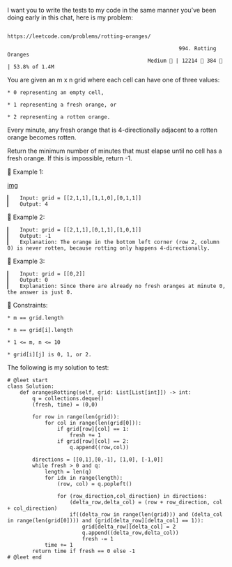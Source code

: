 I want you to write the tests to my code in the same manner you've been doing early in this chat, here is my problem:

                                              https://leetcode.com/problems/rotting-oranges/
                                                                     
                                                           994. Rotting Oranges
                                                 Medium  | 12214  384  | 53.8% of 1.4M



You are given an m x n grid where each cell can have one of three values:

	* 0 representing an empty cell,
	
	* 1 representing a fresh orange, or
	
	* 2 representing a rotten orange.

Every minute, any fresh orange that is 4-directionally adjacent to a rotten orange becomes rotten.

Return the minimum number of minutes that must elapse until no cell has a fresh orange. If this is impossible, return -1.



󰛨 Example 1:

[img](https://assets.leetcode.com/uploads/2019/02/16/oranges.png)

	▎	Input: grid = [[2,1,1],[1,1,0],[0,1,1]]
	▎	Output: 4

󰛨 Example 2:

	▎	Input: grid = [[2,1,1],[0,1,1],[1,0,1]]
	▎	Output: -1
	▎	Explanation: The orange in the bottom left corner (row 2, column 0) is never rotten, because rotting only happens 4-directionally.

󰛨 Example 3:

	▎	Input: grid = [[0,2]]
	▎	Output: 0
	▎	Explanation: Since there are already no fresh oranges at minute 0, the answer is just 0.



 Constraints:

	* m == grid.length
	
	* n == grid[i].length
	
	* 1 <= m, n <= 10
	
	* grid[i][j] is 0, 1, or 2.





The following is my solution to test:

```
# @leet start
class Solution:
    def orangesRotting(self, grid: List[List[int]]) -> int:
        q = collections.deque()
        (fresh, time) = (0,0)

        for row in range(len(grid)):
            for col in range(len(grid[0])):
                if grid[row][col] == 1:
                    fresh += 1
                if grid[row][col] == 2:
                    q.append((row,col))

        directions = [[0,1],[0,-1], [1,0], [-1,0]]
        while fresh > 0 and q:
            length = len(q)
            for idx in range(length):
                (row, col) = q.popleft()

                for (row_direction,col_direction) in directions:
                    (delta_row,delta_col) = (row + row_direction, col + col_direction)
                    if((delta_row in range(len(grid))) and (delta_col in range(len(grid[0]))) and (grid[delta_row][delta_col] == 1)):
                        grid[delta_row][delta_col] = 2
                        q.append((delta_row,delta_col))
                        fresh -= 1
            time += 1
        return time if fresh == 0 else -1
# @leet end
```
